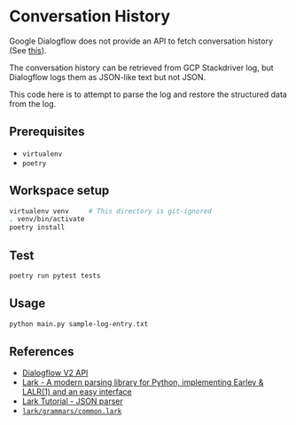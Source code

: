 # Conversation History

Google Dialogflow does not provide an API to fetch conversation history (See [this][1]).

The conversation history can be retrieved from GCP Stackdriver log,
but Dialogflow logs them as JSON-like text but not JSON.

This code here is to attempt to parse the log and restore the structured data from the log.

## Prerequisites

* `virtualenv`
* `poetry`

## Workspace setup

```sh
virtualenv venv     # This directory is git-ignored
. venv/bin/activate
poetry install
```

## Test

```sh
poetry run pytest tests
```

## Usage

```sh
python main.py sample-log-entry.txt
```

## References

* [Dialogflow V2 API](https://googleapis.dev/nodejs/dialogflow/latest/v2.AgentsClient.html)
* [Lark - A modern parsing library for Python, implementing Earley & LALR(1) and an easy interface](https://github.com/lark-parser/lark)
* [Lark Tutorial - JSON parser](https://github.com/lark-parser/lark/blob/7a13fb0f5b968046795fa9d221a38c2a34503605/docs/json_tutorial.md)
* [`lark/grammars/common.lark`](https://github.com/lark-parser/lark/blob/d2f55fe3ba7b4bbc95ecdce2c06347cf2314ca4e/lark/grammars/common.lark)

[1]: https://stackoverflow.com/questions/55377439/is-there-a-way-to-retrieve-the-conversation-history-in-dialogflow
